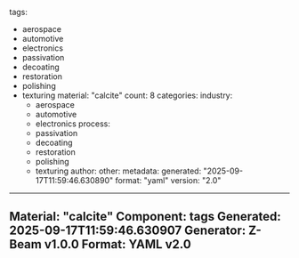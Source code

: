 tags:
  - aerospace
  - automotive
  - electronics
  - passivation
  - decoating
  - restoration
  - polishing
  - texturing
material: "calcite"
count: 8
categories:
  industry:
    - aerospace
    - automotive
    - electronics
  process:
    - passivation
    - decoating
    - restoration
    - polishing
    - texturing
  author:
  other:
metadata:
  generated: "2025-09-17T11:59:46.630890"
  format: "yaml"
  version: "2.0"

---
Material: "calcite"
Component: tags
Generated: 2025-09-17T11:59:46.630907
Generator: Z-Beam v1.0.0
Format: YAML v2.0
---